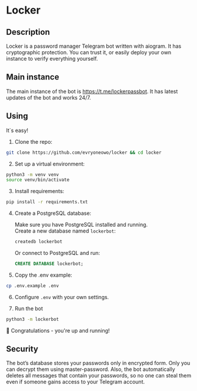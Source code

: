# Locker
## Description
Locker is a password manager Telegram bot written with aiogram.
It has cryptographic protection. You can trust it, or easily deploy your own instance to verify everything yourself.

## Main instance
The main instance of the bot is https://t.me/lockerpassbot. 
It has latest updates of the bot and works 24/7.

## Using

It\`s easy!

1. Clone the repo:

```bash
git clone https://github.com/evryoneowo/locker && cd locker
```

2. Set up a virtual environment:

```bash
python3 -m venv venv
source venv/bin/activate
```

3. Install requirements:
```bash
pip install -r requirements.txt
```

4. Create a PostgreSQL database:

    Make sure you have PostgreSQL installed and running.  
    Create a new database named `lockerbot`:

    ```bash
    createdb lockerbot
    ```

    Or connect to PostgreSQL and run:

    ```sql
    CREATE DATABASE lockerbot;
    ```

5. Copy the .env example:

```bash
cp .env.example .env
```

6. Configure `.env` with your own settings.

7. Run the bot
```bash
python3 -m lockerbot
```

🎉 Congratulations - you're up and running!

## Security

The bot’s database stores your passwords only in encrypted form. Only you can decrypt them using master-password. Also, the bot automatically deletes all messages that contain your passwords, so no one can steal them even if someone gains access to your Telegram account.


